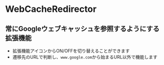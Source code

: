# WebCacheRedirector
## 常にGoogleウェブキャッシュを参照するようにする拡張機能
* 拡張機能アイコンからON/OFFを切り替えることができます
* 遷移先のURLで判断し、`www.google.com`から始まるURL以外で機能します